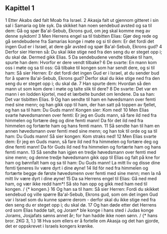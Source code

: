 ## Kapittel 1

1 Etter Akabs død falt Moab fra Israel.
2 Akasja falt ut gjennom gitteret i sin sal i Samaria og ble syk. Da skikket han noen sendebud avsted og sa til dem: Gå og spør Ba'al-Sebub, Ekrons gud, om jeg skal komme meg av denne sykdom!
3 Men Herrens engel sa til tisbitten Elias: Gjør deg rede og gå sendebudene fra Samarias konge i møte og si til dem: Er det fordi det ingen Gud er i Israel, at dere går avsted og spør Ba'al-Sebub, Ekrons gud?
4 Derfor sier Herren så: Du skal ikke stige ned fra den seng du er steget opp i; du skal dø. Dermed gikk Elias.
5 Da sendebudene vendte tilbake til ham, spurte han dem: Hvorfor er dere vendt tilbake?
6 De svarte: En mann kom oss i møte og sa til oss: Gå tilbake til kongen som har sendt dere, og si til ham: Så sier Herren: Er det fordi det ingen Gud er i Israel, at du sender bud for å spørre Ba'al-Sebub, Ekrons gud? Derfor skal du ikke stige ned fra den seng du er steget opp i; du skal dø.
7 Han spurte dem: Hvordan så den mann ut som kom dere i møte og talte slik til dere?
8 De svarte: Det var en mann i en lodden kjortel, med et lærbelte bundet om lendene. Da sa han: Det var tisbitten Elias.
9 Og han sendte til ham en høvedsmann over femti med sine menn; og han gikk opp til ham, der han satt på toppen av fjellet, og han sa til ham: Du Guds mann! Kongen sier: Kom ned!
10 Men Elias svarte høvedsmannen over femti: Er jeg en Guds mann, så fare ild ned fra himmelen og fortære deg og dine femti mann! Da fór det ild ned fra himmelen og fortærte ham og hans femti mann.
11 Så sendte han til ham en annen høvedsmann over femti med sine menn; og han tok til orde og sa til ham: Du Guds mann! Så sier kongen: Kom straks ned!
12 Men Elias svarte dem: Er jeg en Guds mann, så fare ild ned fra himmelen og fortære deg og dine femti mann! Da fór Guds ild ned fra himmelen og fortærte ham og hans femti mann.
13 Så sendte han igjen en tredje høvedsmann over femti med sine menn; og denne tredje høvedsmann gikk opp til Elias og falt på kne for ham og bønnfalt ham og sa til ham: Du Guds mann! La mitt liv og disse dine femti tjeneres liv være dyrt i dine øyne!
14 Ild fór ned fra himmelen og fortærte begge de første høvedsmenn over femti med sine menn; men la nå mitt liv være dyrt i dine øyne!
15 Da sa Herrens engel til Elias: Gå ned med ham, og vær ikke redd ham*! Så sto han opp og gikk med ham ned til kongen. / {* kongen.}
16 Og han sa til ham: Så sier Herren: Fordi du skikket sendebud og ville spørre Ba'al-Sebub, Ekrons gud, som om det ingen Gud var i Israel som du kunne spørre derom - derfor skal du ikke stige ned fra den seng du er steget opp i; du skal dø.
17 Og han døde etter det Herrens ord som Elias hadde talt, og Joram* ble konge i hans sted i Judas konge Jorams, Josjafats sønns annet år; for han hadde ikke noen sønn. / {* hans bror. 2KG 3, 1.}
18 Hva som ellers er å fortelle om Akasja og det han gjorde, det er oppskrevet i Israels kongers krønike.
